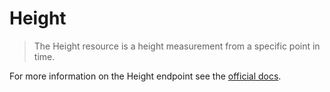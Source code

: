 # Height

> The Height resource is a height measurement from a specific point in time.

For more information on the Height endpoint see the [official docs](https://docs.humanapi.co/docs/height).
